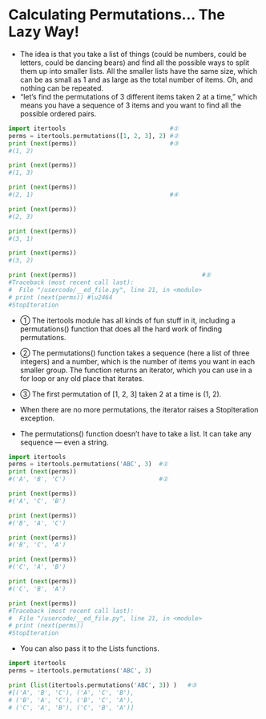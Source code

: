 # Calculating Permutations… The Lazy Way!

- The idea is that you take a list of things (could be numbers, could be letters, could be dancing bears) and find all the possible ways to split them up into smaller lists. All the smaller lists have the same size, which can be as small as 1 and as large as the total number of items. Oh, and nothing can be repeated.
- “let’s find the permutations of 3 different items taken 2 at a time,” which means you have a sequence of 3 items and you want to find all the possible ordered pairs.

```python
import itertools                             #①
perms = itertools.permutations([1, 2, 3], 2) #②
print (next(perms))                          #③
#(1, 2)

print (next(perms))
#(1, 3)

print (next(perms))
#(2, 1)                                      #④

print (next(perms))
#(2, 3)

print (next(perms))
#(3, 1)

print (next(perms))
#(3, 2)

print (next(perms))                                   #⑤
#Traceback (most recent call last):
#  File "/usercode/__ed_file.py", line 21, in <module>
# print (next(perms)) #\u2464
#StopIteration
```

- ① The itertools module has all kinds of fun stuff in it, including a permutations() function that does all the hard work of finding permutations.
- ② The permutations() function takes a sequence (here a list of three integers) and a number, which is the number of items you want in each smaller group. The function returns an iterator, which you can use in a for loop or any old place that iterates.
- ③ The first permutation of [1, 2, 3] taken 2 at a time is (1, 2).
- When there are no more permutations, the iterator raises a StopIteration exception.


- The permutations() function doesn’t have to take a list. It can take any sequence — even a string.
```python
import itertools
perms = itertools.permutations('ABC', 3)  #①
print (next(perms))
#('A', 'B', 'C')                          #②

print (next(perms))
#('A', 'C', 'B')

print (next(perms))
#('B', 'A', 'C')

print (next(perms))
#('B', 'C', 'A')

print (next(perms))
#('C', 'A', 'B')

print (next(perms))
#('C', 'B', 'A')

print (next(perms))
#Traceback (most recent call last):
#  File "/usercode/__ed_file.py", line 21, in <module>
# print (next(perms))
#StopIteration
```

- You can also pass it to the Lists functions.

```python
import itertools
perms = itertools.permutations('ABC', 3)          

print (list(itertools.permutations('ABC', 3)) )   #③
#[('A', 'B', 'C'), ('A', 'C', 'B'),
# ('B', 'A', 'C'), ('B', 'C', 'A'),
# ('C', 'A', 'B'), ('C', 'B', 'A')]
```

